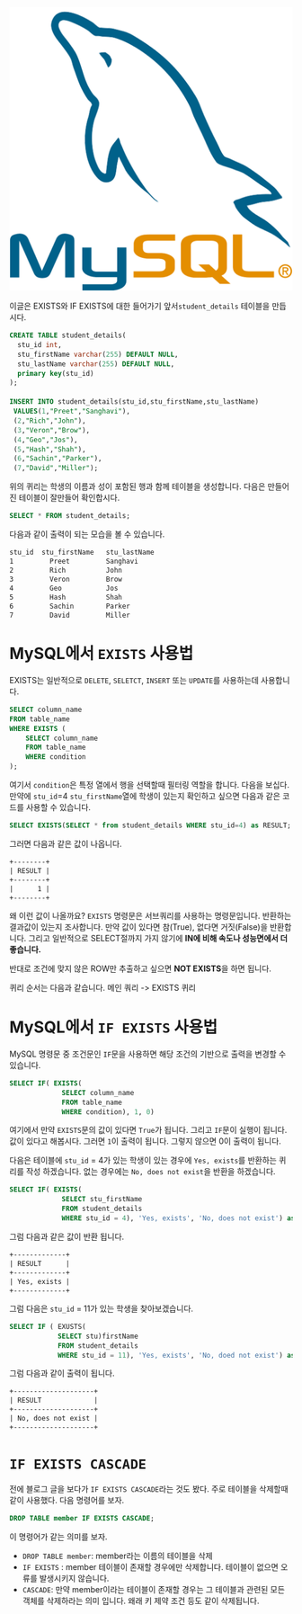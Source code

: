 ![](./images/mysql_logo.png)

이글은 EXISTS와 IF EXISTS에 대한 들어가기 앞서`student_details` 테이블을 만듭시다.
```sql
CREATE TABLE student_details(
  stu_id int,
  stu_firstName varchar(255) DEFAULT NULL,
  stu_lastName varchar(255) DEFAULT NULL,
  primary key(stu_id)
);

INSERT INTO student_details(stu_id,stu_firstName,stu_lastName) 
 VALUES(1,"Preet","Sanghavi"),
 (2,"Rich","John"),
 (3,"Veron","Brow"),
 (4,"Geo","Jos"),
 (5,"Hash","Shah"),
 (6,"Sachin","Parker"),
 (7,"David","Miller");
```
위의 퀴리는 학생의 이름과 성이 포함된 행과 함께 테이블을 생성합니다. 다음은 만들어진 테이블이 잘만들어 확인합시다.
```sql
SELECT * FROM student_details;
```
다음과 같이 출력이 되는 모습을 볼 수 있습니다.
```text
stu_id	stu_firstName	stu_lastName
1	      Preet	        Sanghavi
2	      Rich	        John
3	      Veron	        Brow
4	      Geo	        Jos
5	      Hash	        Shah
6	      Sachin	    Parker
7	      David	        Miller
```

# MySQL에서 `EXISTS` 사용법
EXISTS는 일반적으로 `DELETE`, `SELETCT`, `INSERT` 또는 `UPDATE`를 사용하는데 사용합니다.
```sql
SELECT column_name  
FROM table_name  
WHERE EXISTS (  
    SELECT column_name   
    FROM table_name   
    WHERE condition  
); 
```
여기서 `condition`은 특정 열에서 행을 선택할때 필터링 역할을 합니다. 다음을 보십다.
만약에 `stu_id`=4 `stu_firstName`열에 학생이 있는지 확인하고 싶으면 다음과 같은 코드를 사용할 수 있습니다.
```sql
SELECT EXISTS(SELECT * from student_details WHERE stu_id=4) as RESULT;
```
그러면 다음과 같은 값이 나옵니다.
```text
+--------+ 
| RESULT | 
+--------+ 
|      1 | 
+--------+
```

왜 이런 값이 나올까요? `EXISTS` 명령문은 서브쿼리를 사용하는 명령문입니다. 반환하는 결과값이 있는지 조사합니다. 만약 값이 있다면 참(True), 없다면 거짓(False)을 반환합니다.
그리고 일반적으로 SELECT절까지 가지 않기에 **IN에 비해 속도나 성능면에서 더 좋습니다.**

반대로 조건에 맞지 않은 ROW만 추출하고 싶으면 **NOT EXISTS**을 하면 됩니다.

퀴리 순서는 다음과 같습니다. 메인 쿼리 -> EXISTS 퀴리

# MySQL에서 `IF EXISTS` 사용법
MySQL 명령문 중 조건문인 `IF`문을 사용하면 해당 조건의 기반으로 출력을 변경할 수 있습니다.
```sql
SELECT IF( EXISTS(
             SELECT column_name
             FROM table_name
             WHERE condition), 1, 0)
```

여기에서 만약 `EXISTS`문의 값이 있다면 `True`가 됩니다. 그리고 `IF`문이 실행이 됩니다. 값이 있다고 해봅시다. 그러면 `1`이 출력이 됩니다. 그렇지 않으면 0이 출력이 됩니다.

다음은 테이블에 `stu_id` = 4가 있는 학생이 있는 경우에 `Yes, exists`를 반환하는 퀴리를 작성 하겠습니다. 없는 경우에는 `No, does not exist`을 반환을 하겠습니다. 

```sql
SELECT IF( EXISTS(
             SELECT stu_firstName
             FROM student_details
             WHERE stu_id = 4), 'Yes, exists', 'No, does not exist') as RESULT;
```
그럼 다음과 같은 값이 반환 됩니다. 

```text
+-------------+ 
| RESULT      | 
+-------------+ 
| Yes, exists |
+-------------+
```

그럼 다음은 `stu_id` = 11가 있는 학생을 찾아보겠습니다.
```sql
SELECT IF ( EXUSTS(
			SELECT stu)firstName
			FROM student_details
			WHERE stu_id = 11), 'Yes, exists', 'No, doed not exist') as RESULT
```

그럼 다음과 같이 출력이 됩니다.
```text
+--------------------+ 
| RESULT             | 
+--------------------+ 
| No, does not exist |
+--------------------+
```

# `IF EXISTS CASCADE`
전에 블로그 글을 보다가 `IF EXISTS CASCADE`라는 것도 봤다. 주로 테이블을 삭제할때 같이 사용했다.
다음 명령어를 보자.
```sql
DROP TABLE member IF EXISTS CASCADE;
```
이 명령어가 같는 의미를 보자.

- `DROP TABLE member`: member라는 이름의 테이블을 삭제
- `IF EXISTS` : member 테이블이 존재할 경우에만 삭제합니다. 테이블이 없으면 오류를 발생시키지 않습니다.
- `CASCADE`: 만약 member이라는 테이블이 존재할 경우는 그 테이블과 관련된 모든 객체를 삭제하라는 의미 입니다. 왜래 키 제약 조건 등도 같이 삭제됩니다. 
